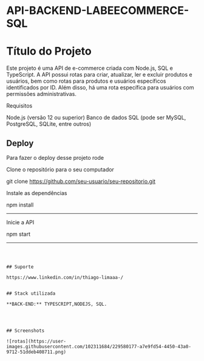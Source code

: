 ﻿# API-BACKEND-LABEECOMMERCE-SQL

# Título do Projeto

Este projeto é uma API de e-commerce criada com Node.js, SQL e TypeScript. A API possui rotas para criar, atualizar, ler e excluir produtos e usuários, bem como rotas para produtos e usuários específicos identificados por ID. Além disso, há uma rota específica para usuários com permissões administrativas.

Requisitos

Node.js (versão 12 ou superior)
Banco de dados SQL (pode ser MySQL, PostgreSQL, SQLite, entre outros)
## Deploy

Para fazer o deploy desse projeto rode

Clone o repositório para o seu computador

git clone https://github.com/seu-usuario/seu-repositorio.git






Instale as dependências

npm install
_______________________

Inicie a API


npm start
_______________________



  
```



## Suporte

https://www.linkedin.com/in/thiago-limaaa-/


## Stack utilizada

**BACK-END:** TYPESCRIPT,NODEJS, SQL.




## Screenshots

![rotas](https://user-images.githubusercontent.com/102311684/229580177-a7e9fd54-4450-43a0-9712-51ddeb408711.png)







